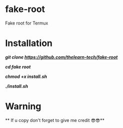 # fake-root
Fake root for Termux

# Installation

***git clone https://github.com/thelearn-tech/fake-root***

***cd fake root***

***chmod +x install.sh***

***./install.sh***

# Warning 
** If u copy don't forget to give me credit 😎😎**
